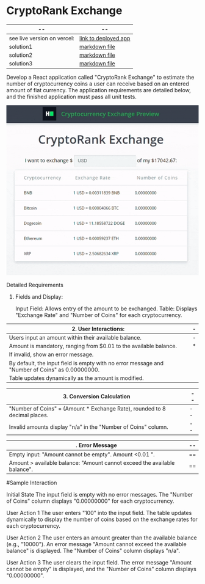 # CryptoRank Exchange

|--|--|
|--|--|
|see live version on vercel:|[link to deployed app](https://hackerrank-react-cryptorank-exchang.vercel.app/)|
|solution1| [markdown file](./solution1.md  ) |
|solution2| [markdown file](./solution2.md  ) |
|solution3| [markdown file](./solution3.md  ) |


Develop a React application called "CryptoRank Exchange" to estimate the number of cryptocurrency coins a user can receive based on an entered amount of fiat currency. The application requirements are detailed below, and the finished application must pass all unit tests.

![screenshot](./public/sample-app.gif)


Detailed Requirements


1. Fields and Display:

    Input Field: Allows entry of the amount to be exchanged.
    Table: Displays "Exchange Rate" and "Number of Coins" for each cryptocurrency.



| 2. User Interactions: |- |
|--|--|
|Users input an amount within their available balance.|-|
|Amount is mandatory, ranging from $0.01 to the available balance.|*|
|If invalid, show an error message.||
|By default, the input field is empty with no error message and "Number of Coins" as 0.00000000.||
|Table updates dynamically as the amount is modified.||


|3. Conversion Calculation|--|
|--|--|
|"Number of Coins" = (Amount * Exchange Rate), rounded to 8 decimal places.|--|
|Invalid amounts display "n/a" in the "Number of Coins" column.|--|

|. Error Message|--|
|--|--|
|Empty input: "Amount cannot be empty". Amount <0.01 ".|==|
|Amount > available balance: "Amount cannot exceed the available balance".|==|



#Sample Interaction

Initial State
The input field is empty with no error messages.
The "Number of Coins" column displays "0.00000000" for each cryptocurrency.

User Action 1
The user enters "100" into the input field.
The table updates dynamically to display the number of coins based on the exchange rates for each cryptocurrency.

User Action 2
The user enters an amount greater than the available balance (e.g., "10000").
An error message "Amount cannot exceed the available balance" is displayed.
The "Number of Coins" column displays "n/a".

User Action 3
The user clears the input field.
The error message "Amount cannot be empty" is displayed, and the "Number of Coins" column displays "0.00000000".
